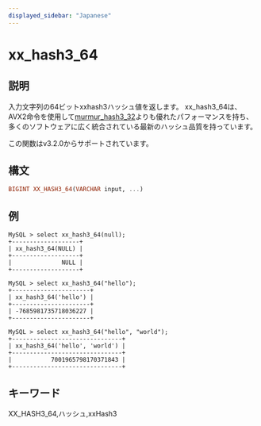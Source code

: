 ```yaml
---
displayed_sidebar: "Japanese"
---
```


# xx_hash3_64

## 説明

入力文字列の64ビットxxhash3ハッシュ値を返します。 xx_hash3_64は、AVX2命令を使用して[murmur_hash3_32](./murmur_hash3_32.md)よりも優れたパフォーマンスを持ち、多くのソフトウェアに広く統合されている最新のハッシュ品質を持っています。

この関数はv3.2.0からサポートされています。

## 構文

```Haskell
BIGINT XX_HASH3_64(VARCHAR input, ...)
```

## 例

```Plain Text
MySQL > select xx_hash3_64(null);
+-------------------+
| xx_hash3_64(NULL) |
+-------------------+
|              NULL |
+-------------------+

MySQL > select xx_hash3_64("hello");
+----------------------+
| xx_hash3_64('hello') |
+----------------------+
| -7685981735718036227 |
+----------------------+

MySQL > select xx_hash3_64("hello", "world");
+-------------------------------+
| xx_hash3_64('hello', 'world') |
+-------------------------------+
|           7001965798170371843 |
+-------------------------------+
```

## キーワード

XX_HASH3_64,ハッシュ,xxHash3